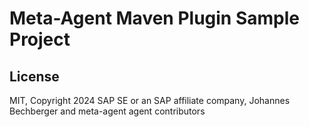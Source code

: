 Meta-Agent Maven Plugin Sample Project
======================================



License
-------
MIT, Copyright 2024 SAP SE or an SAP affiliate company, Johannes Bechberger
and meta-agent agent contributors
